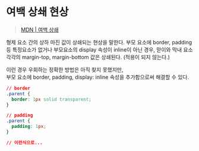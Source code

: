 # 여백 상쇄 현상

> [MDN | 여백 상쇄](https://developer.mozilla.org/ko/docs/Web/CSS/CSS_Box_Model/Mastering_margin_collapsing)

형제 요소 간의 상하 마진 값이 상쇄되는 현상을 말한다.
부모 요소에 border, padding 등 특정요소가 없거나 부모요소의 display 속성이 inline이 아닌 경우,
맏이와 막내 요소 각각의 margin-top, margin-bottom 값은 상쇄된다. (적용이 되지 않는다.)

이런 경우 우회하는 정확한 방법은 아직 찾지 못했지만,  
부모 요소에 border, padding, display: inline 속성을 추가함으로써 해결할 수 있다.

```css
// border
.parent {
  border: 1px solid transparent;
}

// padding
.parent {
  padding: 1px;
}

// 이런식으로...
```
